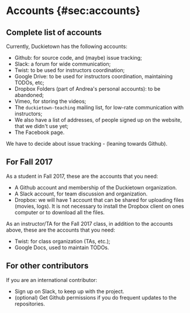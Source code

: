 # Accounts {#sec:accounts}

## Complete list of accounts

Currently, Duckietown has the following accounts:

* Github: for source code, and (maybe) issue tracking;
* Slack: a forum for wide communication;
* Twist: to  be used for instructors coordination;
* Google Drive: to be used for instructors coordination, maintaining TODOs, etc;
* Dropbox Folders (part of Andrea's personal accounts): to be abandoned;
* Vimeo, for storing the videos;
* The `duckietown-teaching` mailing list, for low-rate communication with instructors;
* We also have a list of addresses, of people signed up on the website, that we didn't use yet;
* The Facebook page.

We have to decide about issue tracking - (leaning towards Github).

## For Fall 2017

As a student in Fall 2017, these are the accounts that you need:

- A Github account and membership of the Duckietown organization.
- A Slack account, for team discussion and organization.
- Dropbox: we will have 1 account that can be shared for uploading files (movies, logs). It is not necessary to install the Dropbox client on ones computer or to download all the files.

As an instructor/TA for the Fall 2017 class, in addition to the accounts above, these are the accounts that you need:

- Twist: for class organization (TAs, etc.);
- Google Docs, used to maintain TODOs.

## For other contributors

If you are an international contributor:

- Sign up on Slack, to keep up with the project.
- (optional) Get Github permissions if you do frequent updates to the repositories.
